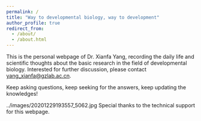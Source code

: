 ```yaml
---
permalink: /
title: "Way to developmental biology, way to development"
author_profile: true
redirect_from: 
  - /about/
  - /about.html
---
```


This is the personal webpage of Dr. Xianfa Yang, recording the daily life and scientific thoughts about the basic research in the field of developmental biology. Interested for further discussion, please contact yang_xianfa@gzlab.ac.cn.

Keep asking questions, keep seeking for the answers, keep updating the knowledges!

../images/20201229193557_5062.jpg
Special thanks to the technical support for this webpage.


